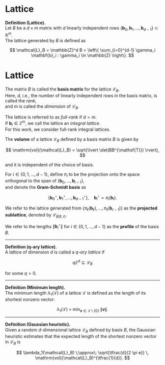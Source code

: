 # Lattice

**Definition (Lattice).**  
Let $B$ be a $d\times m$ matrix with $d$ linearly independent rows $\{\mathbf{b}_0,\mathbf{b}_1,\ldots,\mathbf{b}_{d-1}\}\subset \mathbb{R}^m$.  
The lattice generated by $B$ is defined as

$$
\mathcal{L}_B = \mathbb{Z}^d B 
= \left\{ \sum_{i=0}^{d-1} \gamma_i \mathbf{b}_i : \gamma_i \in \mathbb{Z} \right\}.
$$

# Lattice

The matrix $B$ is called the **basis matrix** for the lattice $\mathcal{L}_B$.  
Here, $d$, i.e., the number of linearly independent rows in the basis matrix, is called the *rank*,  
and $m$ is called the *dimension* of $\mathcal{L}_B$.  

The lattice is referred to as *full-rank* if $d = m$.  
If $\mathbf{b}_i \in \mathbb{Z}^m$, we call the lattice an *integral lattice*.  
For this work, we consider full-rank integral lattices.  

The **volume** of a lattice $\mathcal{L}_B$ defined by a basis matrix $B$ is given by  

$$
\mathrm{vol}(\mathcal{L}_B) = \sqrt{\lvert \det(BB^{\mathsf{T}}) \rvert},
$$

and it is independent of the choice of basis.  

For $i \in \{0,1,\ldots,d-1\}$, define $\pi_i$ to be the projection onto the space orthogonal to the span of $\{\mathbf{b}_0, \ldots, \mathbf{b}_{i-1}\}$,  
and denote the **Gram–Schmidt basis** as  

$$
\{\mathbf{b}_0^\star, \mathbf{b}_1^\star, \ldots, \mathbf{b}_{d-1}^\star\}, \quad 
\mathbf{b}_i^\star = \pi_i(\mathbf{b}_i).
$$

We refer to the lattice generated from $\{ \pi_\ell(\mathbf{b}_\ell), \ldots, \pi_\ell(\mathbf{b}_{r-1})\}$ as the **projected sublattice**, denoted by $\mathcal{L}_{B[\ell,r)}$.  

We refer to the lengths $\lVert \mathbf{b}_i^\star \rVert$ for $i \in \{0,1,\ldots,d-1\}$ as the **profile** of the basis $B$.

---

**Definition (q-ary lattice).**  
A lattice of dimension $d$ is called a *$q$-ary lattice* if  

$$
q\mathbb{Z}^d \subseteq \mathcal{L}_B
$$

for some $q > 0$.

---

**Definition (Minimum length).**  
The minimum length $\lambda_1(\mathcal{L})$ of a lattice $\mathcal{L}$ is defined as the length of its shortest nonzero vector:

$$
\lambda_1(\mathcal{L}) \;=\; \min_{\mathbf{v} \in \mathcal{L} \setminus \{0\}} \; \lVert \mathbf{v} \rVert.
$$

---

**Definition (Gaussian heuristic).**  
Given a random $d$-dimensional lattice $\mathcal{L}_B$ defined by basis $B$, the Gaussian heuristic estimates that the expected length of the shortest nonzero vector in $\mathcal{L}_B$ is

$$
\lambda_1(\mathcal{L}_B) \;\approx\; \sqrt{\tfrac{d}{2 \pi e}} \, \mathrm{vol}(\mathcal{L}_B)^{\tfrac{1}{d}}.
$$
